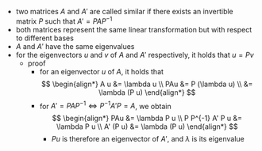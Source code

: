- two matrices $A$ and $A'$ are called similar if there exists an invertible matrix $P$ such that $A' = PAP^{-1}$
- both matrices represent the same linear transformation but with respect to different bases
- $A$ and $A'$ have the same eigenvalues
- for the eigenvectors $u$ and $v$ of $A$ and $A'$ respectively, it holds that $u = P v$
	- proof
		- for an eigenvector $u$ of $A$, it holds that
		  $$
		  \begin{align*}
		  A u &= \lambda u \\
		  PAu &= P (\lambda u) \\
		  &= \lambda (P u)
		  \end{align*}
		  $$
		- for $A' = PAP^{-1} \Leftrightarrow P^{-1}A'P = A$, we obtain
		  $$
		  \begin{align*}
		  PAu &= \lambda P u \\
		  P P^{-1} A' P u &= \lambda P u \\
		  A' (P u) &= \lambda (P u)
		  \end{align*}
		  $$
			- $Pu$ is therefore an eigenvector of $A'$, and $\lambda$ is its eigenvalue